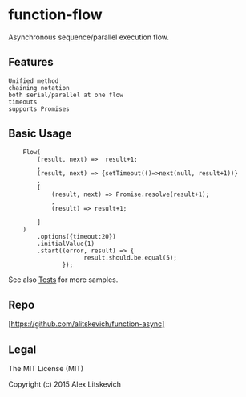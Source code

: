 # function-flow

Asynchronous sequence/parallel execution flow.

Features
-------

    Unified method
    chaining notation
    both serial/parallel at one flow
    timeouts
    supports Promises


Basic Usage
-------
  
        Flow(
            (result, next) =>  result+1;
            ,
            (result, next) => {setTimeout(()=>next(null, result+1))}
            ,
            [
                (result, next) => Promise.resolve(result+1);
                ,
                (result) => result+1;
                
            ]
        )
            .options({timeout:20})
            .initialValue(1)
            .start((error, result) => {
                         result.should.be.equal(5);
                   });

See also [Tests](https://github.com/alitskevich/function-async/tree/master/test) for more samples.

Repo
----

[https://github.com/alitskevich/function-async]


Legal
-----

The MIT License (MIT)

Copyright (c) 2015 Alex Litskevich